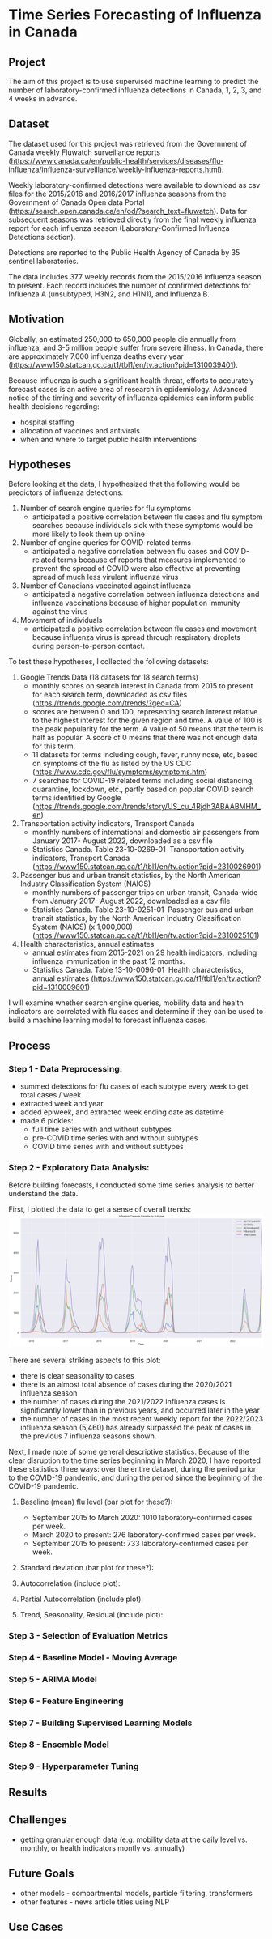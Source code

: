 # Time Series Forecasting of Influenza in Canada

## Project
The aim of this project is to use supervised machine learning to predict the number of laboratory-confirmed influenza detections in Canada, 1, 2, 3, and 4 weeks in advance.

## Dataset
The dataset used for this project was retrieved from the Government of Canada weekly Fluwatch surveillance reports (https://www.canada.ca/en/public-health/services/diseases/flu-influenza/influenza-surveillance/weekly-influenza-reports.html).

Weekly laboratory-confirmed detections were available to download as csv files for the 2015/2016 and 2016/2017 influenza seasons from the Government of Canada Open data Portal (https://search.open.canada.ca/en/od/?search_text=fluwatch). Data for subsequent seasons was retrieved directly from the final weekly influenza report for each influenza season (Laboratory-Confirmed Influenza Detections section). 

Detections are reported to the Public Health Agency of Canada by 35 sentinel laboratories.

The data includes 377 weekly records from the 2015/2016 influenza season to present. Each record includes the number of confirmed detections for Influenza A (unsubtyped, H3N2, and H1N1), and Influenza B. 

## Motivation
Globally, an estimated 250,000 to 650,000 people die annually from influenza, and 3-5 million people suffer from severe illness. In Canada, there are approximately 7,000 influenza deaths every year (https://www150.statcan.gc.ca/t1/tbl1/en/tv.action?pid=1310039401). 

Because influenza is such a significant health threat, efforts to accurately forecast cases is an active area of research in epidemiology. Advanced notice of the timing and severity of influenza epidemics can inform public health decisions regarding:
- hospital staffing
- allocation of vaccines and antivirals
- when and where to target public health interventions

## Hypotheses
Before looking at the data, I hypothesized that the following would be predictors of influenza detections:

1. Number of search engine queries for flu symptoms
    - anticipated a positive correlation between flu cases and flu symptom searches because individuals sick with these symptoms would be more likely to look them up online
2. Number of engine queries for COVID-related terms
    - anticipated a negative correlation between flu cases and COVID-related terms because of reports that measures implemented to prevent the spread of COVID were also effective at preventing spread of much less virulent influenza virus 
3. Number of Canadians vaccinated against influenza
    - anticipated a negative correlation between influenza detections and influenza vaccinations because of higher population immunity against the virus
4. Movement of individuals
    - anticipated a positive correlation between flu cases and movement because influenza virus is spread through respiratory droplets during person-to-person contact.

To test these hypotheses, I collected the following datasets:

1. Google Trends Data (18 datasets for 18 search terms)
    - monthly scores on search interest in Canada from 2015 to present for each search term, downloaded as csv files (https://trends.google.com/trends/?geo=CA)
    - scores are between 0 and 100, representing search interest relative to the highest interest for the given region and time. A value of 100 is the peak popularity for the term. A value of 50 means that the term is half as popular. A score of 0 means that there was not enough data for this term.
    - 11 datasets for terms including cough, fever, runny nose, etc, based on symptoms of the flu as listed by the US CDC (https://www.cdc.gov/flu/symptoms/symptoms.htm)
    - 7 searches for COVID-19 related terms including social distancing, quarantine, lockdown, etc., partly based on popular COVID search terms identified by Google (https://trends.google.com/trends/story/US_cu_4Rjdh3ABAABMHM_en)
2. Transportation activity indicators, Transport Canada
    - monthly numbers of international and domestic air passengers from January 2017- August 2022, downloaded as a csv file
    - Statistics Canada. Table 23-10-0269-01  Transportation activity indicators, Transport Canada (https://www150.statcan.gc.ca/t1/tbl1/en/tv.action?pid=2310026901)
3. Passenger bus and urban transit statistics, by the North American Industry Classification System (NAICS)
    - monthly numbers of passenger trips on urban transit, Canada-wide from January 2017- August 2022, downloaded as a csv file
    - Statistics Canada. Table 23-10-0251-01  Passenger bus and urban transit statistics, by the North American Industry Classification System (NAICS) (x 1,000,000) (https://www150.statcan.gc.ca/t1/tbl1/en/tv.action?pid=2310025101)
4. Health characteristics, annual estimates
    - annual estimates from 2015-2021 on 29 health indicators, including influenza immunization in the past 12 months.
    - Statistics Canada. Table 13-10-0096-01  Health characteristics, annual estimates (https://www150.statcan.gc.ca/t1/tbl1/en/tv.action?pid=1310009601)

I will examine whether search engine queries, mobility data and health indicators are correlated with flu cases and determine if they can be used to build a machine learning model to forecast influenza cases.

## Process
### Step 1 - Data Preprocessing:
- summed detections for flu cases of each subtype every week to get total cases / week
- extracted week and year
- added epiweek, and extracted week ending date as datetime
- made 6 pickles:
    - full time series with and without subtypes
    - pre-COVID time series with and without subtypes
    - COVID time series with and without subtypes

### Step 2 - Exploratory Data Analysis:
Before building forecasts, I conducted some time series analysis to better understand the data.

First, I plotted the data to get a sense of overall trends:
![subtype](visualizations/influenza_cases_subtype.png)

There are several striking aspects to this plot:
- there is clear seasonality to cases
- there is an almost total absence of cases during the 2020/2021 influenza season
- the number of cases during the 2021/2022 influenza cases is significantly lower than in previous years, and occurred later in the year
- the number of cases in the most recent weekly report for the 2022/2023 influenza season (5,460) has already surpassed the peak of cases in the previous 7 influenza seasons shown.

Next, I made note of some general descriptive statistics. Because of the clear disruption to the time series beginning in March 2020, I have reported these statistics three ways: over the entire dataset, during the period prior to the COVID-19 pandemic, and during the period since the beginning of the COVID-19 pandemic.
1. Baseline (mean) flu level (bar plot for these?):
    - September 2015 to March 2020: 1010 laboratory-confirmed cases per week.
    - March 2020 to present: 276 laboratory-confirmed cases per week.
    - September 2015 to present: 733 laboratory-confirmed cases per week.

2. Standard deviation (bar plot for these?):

3. Autocorrelation (include plot):

4. Partial Autocorrelation (include plot):

5. Trend, Seasonality, Residual (include plot):

### Step 3 - Selection of Evaluation Metrics

### Step 4 - Baseline Model - Moving Average

### Step 5 - ARIMA Model

### Step 6 - Feature Engineering

### Step 7 - Building Supervised Learning Models

### Step 8 - Ensemble Model

### Step 9 - Hyperparameter Tuning

## Results

## Challenges
- getting granular enough data (e.g. mobility data at the daily level vs. monthly, or health indicators montly vs. annually)

## Future Goals
- other models - compartmental models, particle filtering, transformers
- other features - news article titles using NLP 

## Use Cases


